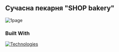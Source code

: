 <!-- ABOUT THE PROJECT -->
## Сучасна пекарня "SHOP bakery"

![1page](https://github.com/ytsipak/shop_bakery/assets/122310792/a9d864cb-1a0e-4340-af2a-4944df9e73bf)

### Built With
[![Technologies](https://skillicons.dev/icons?i=html,css,js,sass,flutter&perline=2)](https://skillicons.dev)
